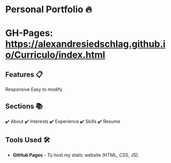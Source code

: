 # Personal Portfolio 🔥

# GH-Pages: https://alexandresiedschlag.github.io/Curriculo/index.html

## Features 📋

Responsive
Easy to modify

## Sections 📚

✔️ About
✔️ Interests
✔️ Experience
✔️ Skills 
✔️ Resume

<!-- ✔️ Contact Info -->

## Tools Used 🛠️

- <b>GitHub Pages</b> - To host my static website (HTML, CSS, JS).

